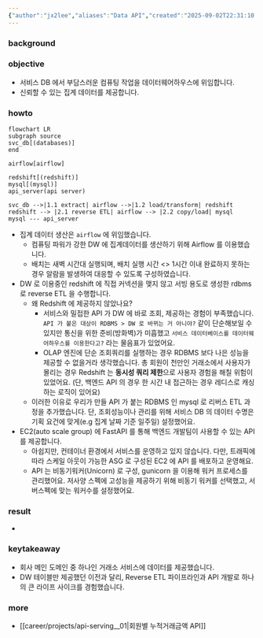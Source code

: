 ```yaml
---
{"author":"jx2lee","aliases":"Data API","created":"2025-09-02T22:31:10.310+09:00","last-updated":"2025-09-02 22:31","tags":null,"project":{"include":true,"status":"done","root":true,"company":"Bithumb","duration":"2025.06 - 2025.07"},"dg-publish":true,"dg-home-link":false,"dg-show-local-graph":true,"dg-show-backlinks":true,"dg-show-toc":false,"dg-show-inline-title":false,"dg-show-file-tree":false,"dg-enable-search":true,"dg-link-preview":true,"dg-show-tags":false,"dg-pass-frontmatter":false,"permalink":"/career/projects/api-serving/","dgShowBacklinks":true,"dgShowLocalGraph":true,"dgEnableSearch":true,"dgLinkPreview":true,"dgPassFrontmatter":true,"noteIcon":""}
---
```



### background

### objective
- 서비스 DB 에서 부담스러운 컴퓨팅 작업을 데이터웨어하우스에 위임합니다.
- 신뢰할 수 있는 집계 데이터를 제공합니다.

### howto
```mermaid
flowchart LR
subgraph source
svc_db[(databases)]
end

airflow[airflow]

redshift[(redshift)]
mysql[(mysql)]
api_server(api server)

svc_db -->|1.1 extract| airflow -->|1.2 load/transform| redshift
redshift --> |2.1 reverse ETL| airflow --> |2.2 copy/load| mysql
mysql --- api_server
```
- 집계 데이터 생산은 `airflow` 에 위임했습니다.
    - 컴퓨팅 파워가 강한 DW 에 집계데이터를 생산하기 위해 Airflow 를 이용했습니다.
    - 배치는 새벽 시간대 실행되며, 배치 실행 시간 <> 1시간 이내 완료하지 못하는 경우 알람을 발생하여 대응할 수 있도록 구성하였습니다. 
- DW 로 이용중인 redshift 에 직접 커넥션을 맺지 않고 서빙 용도로 생성한 rdbms 로 reverse ETL 을 수행합니다.
    - 왜 Redshift 에 제공하지 않았나요?
        - 서비스와 밀접한 API 가 DW 에 바로 조회, 제공하는 경험이 부족했습니다. `API 가 붙은 대상이 RDBMS > DW 로 바뀌는 거 아니야?` 같이 단순해보일 수 있지만 통신을 위한 준비(방화벽)가 미흡했고 `서비스 데이터베이스를 데이터웨어하우스를 이용한다고?` 라는 물음표가 있었어요.
        - OLAP 엔진에 단순 조회쿼리를 실행하는 경우 RDBMS 보다 나은 성능을 제공할 수 없을거라 생각했습니다. 총 회원이 천만인 거래소에서 사용자가 몰리는 경우 Redshift 는 **동시성 쿼리 제한**으로 사용자 경험을 해칠 위험이 있었어요. (단, 백엔드 API 의 경우 한 시간 내 접근하는 경우 레디스로 캐싱하는 로직이 있어요)
    - 이러한 이유로 우리가 만들 API 가 붙는 RDBMS 인 mysql 로 리버스 ETL 과정을 추가했습니다. 단, 조회성능이나 관리를 위해 서비스 DB 의 데이터 수명은 기획 요건에 맞게(e.g 집계 날짜 기준 일주일) 설정했어요.
- EC2(auto scale group) 에 FastAPI 를 통해 백엔드 개발팀이 사용할 수 있는 API 를 제공합니다.
    - 아쉽지만, 컨테이너 환경에서 서비스를 운영하고 있지 않습니다. 다만, 트래픽에 따라 스케일 아웃이 가능한 ASG 로 구성된 EC2 에 API 를 배포하고 운영해요.
    - API 는 비동기워커(Unicorn) 로 구성, gunicorn 을 이용해 워커 프로세스를 관리했어요. 저사양 스펙에 고성능을 제공하기 위해 비동기 워커를 선택했고, 서버스펙에 맞는 워커수를 설정했어요.


### result
- 


### keytakeaway
- 회사 메인 도메인 중 하나인 거래소 서비스에 데이터를 제공했습니다.
- DW 테이블만 제공했던 이전과 달리, Reverse ETL 파이프라인과 API 개발로 하나의 큰 라이프 사이크를 경험했습니다.


### more
- [[career/projects/api-serving__01\|회원별 누적거래금액 API]]